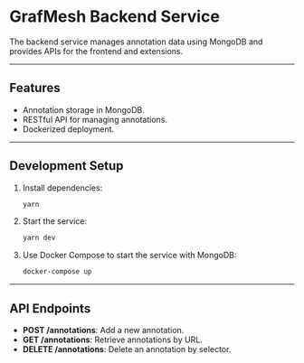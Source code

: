 # GrafMesh Backend Service

The backend service manages annotation data using MongoDB and provides APIs for the frontend and extensions.

---

## Features

- Annotation storage in MongoDB.
- RESTful API for managing annotations.
- Dockerized deployment.

---

## Development Setup

1. Install dependencies:

   ```bash
   yarn
   ```

2. Start the service:

   ```bash
   yarn dev
   ```

3. Use Docker Compose to start the service with MongoDB:
   ```bash
   docker-compose up
   ```

---

## API Endpoints

- **POST /annotations**: Add a new annotation.
- **GET /annotations**: Retrieve annotations by URL.
- **DELETE /annotations**: Delete an annotation by selector.
